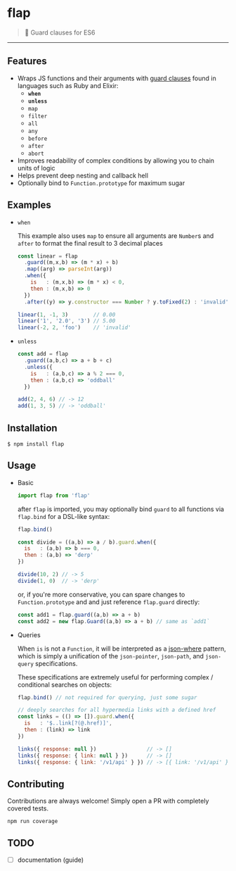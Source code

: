 # flap

> :moyai: Guard clauses for ES6

-----

## Features

 * Wraps JS functions and their arguments with [guard clauses](https://sourcemaking.com/refactoring/replace-nested-conditional-with-guard-clauses) found in languages such as Ruby and Elixir:
    * __`when`__
    * __`unless`__
    * `map`
    * `filter`
    * `all`
    * `any`
    * `before`
    * `after`
    * `abort`
 * Improves readability of complex conditions by allowing you to chain units of logic
 * Helps prevent deep nesting and callback hell
 * Optionally bind to `Function.prototype` for maximum sugar

## Examples

  * `when`

    This example also uses `map` to ensure all arguments are `Number`s and
    `after` to format the final result to 3 decimal places

    ```javascript
    const linear = flap
      .guard((m,x,b) => (m * x) + b)
      .map((arg) => parseInt(arg))
      .when({
        is   : (m,x,b) => (m * x) < 0,
        then : (m,x,b) => 0
      })
      .after((y) => y.constructor === Number ? y.toFixed(2) : 'invalid')

    linear(1, -1, 3)        // 0.00
    linear('1', '2.0', '3') // 5.00
    linear(-2, 2, 'foo')    // 'invalid'
    ```

  * `unless`

    ```javascript
    const add = flap
      .guard((a,b,c) => a + b + c)
      .unless({
        is   : (a,b,c) => a % 2 === 0,
        then : (a,b,c) => 'oddball'
      })

    add(2, 4, 6) // -> 12
    add(1, 3, 5) // -> 'oddball'
    ````

## Installation

  ```
  $ npm install flap
  ```

## Usage

  * Basic

    ```javascript
    import flap from 'flap'
    ```

    after `flap` is imported, you may optionally bind `guard` to all functions
    via `flap.bind` for a DSL-like syntax:

    ```javascript
    flap.bind()

    const divide = ((a,b) => a / b).guard.when({
      is   : (a,b) => b === 0,
      then : (a,b) => 'derp'
    })

    divide(10, 2) // -> 5
    divide(1, 0)  // -> 'derp'
    ```
    or, if you're more conservative, you can spare changes to `Function.prototype` and
    and just reference `flap.guard` directly:

    ```javascript
    const add1 = flap.guard((a,b) => a + b)
    const add2 = new flap.Guard((a,b) => a + b) // same as `add1`
    ```

  * Queries

    When `is` is not a `Function`, it will be interpreted as a [json-where](http://npmjs.com/slurmulon/json-where/) pattern, which is simply a unification of the `json-pointer`, `json-path`, and `json-query` specifications.

    These specifications are extremely useful for performing complex / conditional searches on objects:

    ```javascript
    flap.bind() // not required for querying, just some sugar

    // deeply searches for all hypermedia links with a defined href
    const links = (() => []).guard.when({
      is   : '$..link[?(@.href)]',
      then : (link) => link
    })

    links({ response: null })                // -> []
    links({ response: { link: null } })      // -> []
    links({ response: { link: '/v1/api' } }) // -> [{ link: '/v1/api' }]
    ```

## Contributing

  Contributions are always welcome! Simply open a PR with completely covered tests.

  `npm run coverage`

## TODO

 - [ ] documentation (guide)
